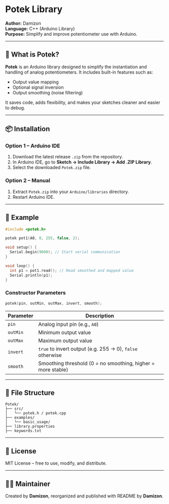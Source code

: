 # Potek Library

**Author:** Damizon  
**Language:** C++ (Arduino Library)  
**Purpose:** Simplify and improve potentiometer use with Arduino.

---

## 🧠 What is Potek?

**Potek** is an Arduino library designed to simplify the instantiation and handling of analog potentiometers. It includes built-in features such as:

- Output value mapping
- Optional signal inversion
- Output smoothing (noise filtering)

It saves code, adds flexibility, and makes your sketches cleaner and easier to debug.

---

## 📦 Installation

### Option 1 – Arduino IDE

1. Download the latest release `.zip` from the repository.
2. In Arduino IDE, go to **Sketch → Include Library → Add .ZIP Library**.
3. Select the downloaded `Potek.zip` file.

### Option 2 – Manual

1. Extract `Potek.zip` into your `Arduino/libraries` directory.
2. Restart Arduino IDE.

---

## 🧪 Example

```cpp
#include <potek.h>

potek pot1(A0, 0, 255, false, 2);

void setup() {
  Serial.begin(9600); // Start serial communication
}

void loop() {
  int p1 = pot1.read(); // Read smoothed and mapped value
  Serial.println(p1);
}
```

### Constructor Parameters

```cpp
potek(pin, outMin, outMax, invert, smooth);
```

| Parameter | Description                                                  |
|-----------|--------------------------------------------------------------|
| `pin`     | Analog input pin (e.g., `A0`)                                |
| `outMin`  | Minimum output value                                         |
| `outMax`  | Maximum output value                                         |
| `invert`  | `true` to invert output (e.g. 255 → 0), `false` otherwise    |
| `smooth`  | Smoothing threshold (0 = no smoothing, higher = more stable) |

---

## 📁 File Structure

```
Potek/
├── src/
│   └── potek.h / potek.cpp
├── examples/
│   └── basic_usage/
├── library.properties
├── keywords.txt
```

---

## 📄 License

MIT License – free to use, modify, and distribute.

---

## 🧑‍💻 Maintainer

Created by **Damizon**, reorganized and published with README by **Damizon**.
